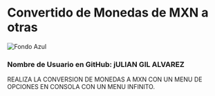 # Convertido de Monedas de MXN a otras

![Fondo Azul](https://via.placeholder.com/1000x200/0000FF/FFFFFF?text=Fondo+Azul)

### Nombre de Usuario en GitHub: **jULIAN GIL ALVAREZ**

REALIZA LA CONVERSION DE MONEDAS A MXN  CON UN MENU DE OPCIONES  EN  CONSOLA CON UN MENU INFINITO.
